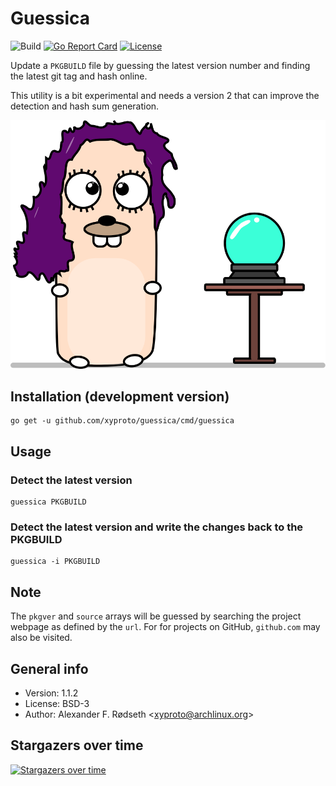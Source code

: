 # Guessica

![Build](https://github.com/xyproto/guessica/workflows/Build/badge.svg) [![Go Report Card](https://goreportcard.com/badge/github.com/xyproto/guessica)](https://goreportcard.com/report/github.com/xyproto/guessica) [![License](https://img.shields.io/badge/license-MIT-green.svg?style=flat)](https://raw.githubusercontent.com/xyproto/guessica/master/LICENSE)

Update a `PKGBUILD` file by guessing the latest version number and finding the latest git tag and hash online.

This utility is a bit experimental and needs a version 2 that can improve the detection and hash sum generation.

![logo](img/guessica.svg)

## Installation (development version)

    go get -u github.com/xyproto/guessica/cmd/guessica

## Usage

### Detect the latest version

    guessica PKGBUILD

### Detect the latest version and write the changes back to the PKGBUILD

    guessica -i PKGBUILD

## Note

The `pkgver` and `source` arrays will be guessed by searching the project webpage as defined by the `url`. For for projects on GitHub, `github.com` may also be visited.

## General info

* Version: 1.1.2
* License: BSD-3
* Author: Alexander F. Rødseth &lt;xyproto@archlinux.org&gt;

## Stargazers over time

[![Stargazers over time](https://starchart.cc/xyproto/guessica.svg)](https://starchart.cc/xyproto/guessica)
